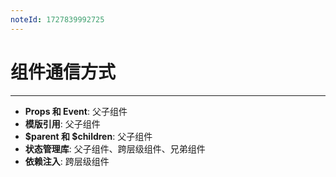 ```yaml
---
noteId: 1727839992725
---
```

# 组件通信方式
---
- **Props 和 Event**: 父子组件
- **模版引用**: 父子组件
- **$parent 和 $children**: 父子组件
- **状态管理库**: 父子组件、跨层级组件、兄弟组件
- **依赖注入**: 跨层级组件
